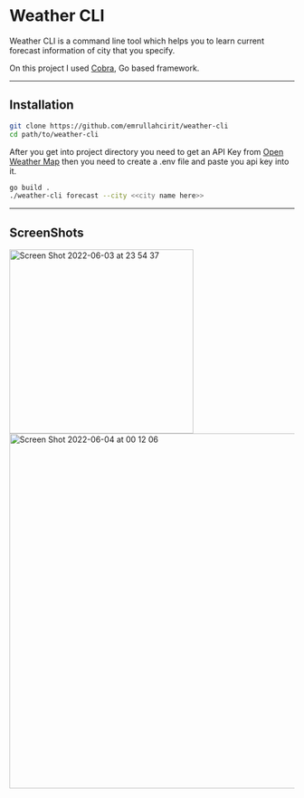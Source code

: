 # Weather CLI

Weather CLI is a command line tool which helps you to learn current forecast information of city that you specify.

On this project I used [Cobra](https://github.com/spf13/cobra), Go based framework.

---
## Installation

```bash
git clone https://github.com/emrullahcirit/weather-cli
cd path/to/weather-cli
```

After you get into project directory you need to get an API Key from [Open Weather Map](https://openweathermap.org/appid) then you need to create a .env file and paste you api key into it.

```bash
go build .
./weather-cli forecast --city <<city name here>>
```

---

## ScreenShots

<img width="325" alt="Screen Shot 2022-06-03 at 23 54 37" src="https://user-images.githubusercontent.com/55560241/171953577-ee147b90-25d9-42c4-af15-e2c22e8576f9.png">


<img width="627" alt="Screen Shot 2022-06-04 at 00 12 06" src="https://user-images.githubusercontent.com/55560241/171953616-3480a3fa-a79f-4dd5-aec2-0e5485196dea.png">



